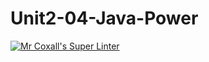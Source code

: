 # Unit2-04-Java-Power
[![Mr Coxall's Super Linter](https://github.com/ICS4U-Programming-AlexanderM/Unit2-04-Java-Power/workflows/Mr%20Coxall's%20Super%20Linter/badge.svg)](https://github.com/ICS4U-Programming-AlexanderM/Unit2-04-Java-Power/actions/)
